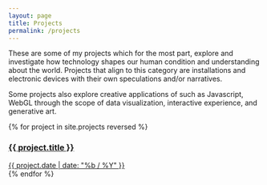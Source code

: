 ```yaml
---
layout: page
title: Projects
permalink: /projects
---
```


These are some of my projects which for the most part, explore and investigate how technology shapes our human condition and understanding about the world. Projects that align to this category are installations and electronic devices with their own speculations and/or narratives.

Some projects also explore creative applications of such as Javascript, WebGL through the scope of data visualization, interactive experience, and generative art.

<div class="container">
	{% for project in site.projects reversed %}
		<a href="{{ project.url | prepend: site.baseurl }}">
			<div class="tile" style="background-image: url('{{ project.image }}');">
				<div class="tile-wrapper">
					<h3>{{ project.title }}</h3>
					<span class="post-meta">{{ project.date | date: "%b / %Y" }}</span>
					<!-- <span class="post-medium">{{ project.medium}}</span> -->
				</div>
			</div>
		</a>
	{% endfor %}
</div>
